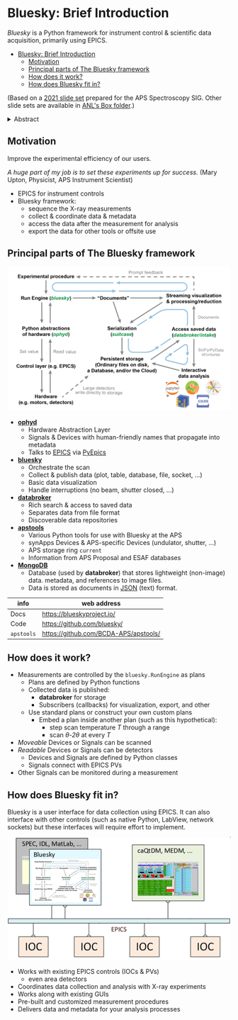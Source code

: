 # Bluesky: Brief Introduction

*Bluesky* is a Python framework for instrument control & scientific data
acquisition, primarily using EPICS.

- [Bluesky: Brief Introduction](#bluesky-brief-introduction)
  - [Motivation](#motivation)
  - [Principal parts of The Bluesky framework](#principal-parts-of-the-bluesky-framework)
  - [How does it work?](#how-does-it-work)
  - [How does Bluesky fit in?](#how-does-bluesky-fit-in)

(Based on a [2021 slide set](https://anl.box.com/s/l506pozlzjvy8d5ttjxq3a1fev4q2z6h) prepared for the APS Spectroscopy SIG.  Other slide sets are available in [ANL's Box folder](https://anl.box.com/s/kityevv6n9x7ngll99z53acy76bp64ys).)

<details>
<summary>Abstract</summary>
The Bluesky framework provides Python tools for coordinating measurement
steps with data acquisition, analysis, and visualization.  For data
acquisition, it relies on the popular PyEpics library to connect with
the instrument control system.  For measurements, it provides a set of
standard scanning plans as well as provisions to customize or build your
own as needs dictate.  Visualization for data acquisition is provided
through the matplotlib package and Qt while for analysis, packages such
as dask, pandas, and others may be used.  Data may be exported in a
variety of formats with existing tools or into a different format with
your own tool.  As used at APS, primary data will be stored in a mongodb
database for each instrument with Python tools available for retrieval
and catalogging.
</details>

## Motivation

Improve the experimental efficiency of our users.

_A huge part of my job is to set these experiments up for success._
(Mary Upton, Physicist, APS Instrument Scientist)

- EPICS for instrument controls
- Bluesky framework:
  - sequence the X-ray measurements
  - collect & coordinate data & metadata
  - access the data after the measurement for analysis
  - export the data for other tools or offsite use

## Principal parts of The Bluesky framework

![Bluesky Diagram](resources/bluesky-overview-white-no-heading.png)

- [**ophyd**](https://blueskyproject.io/ophyd/)
  - Hardware Abstraction Layer
  - Signals & Devices with human-friendly names that propagate into metadata
  - Talks to [EPICS](https://epics.anl.gov/) via [PyEpics](https://pyepics.github.io/pyepics/)
- [**bluesky**](https://blueskyproject.io/bluesky/)
  - Orchestrate the scan
  - Collect & publish data (plot, table, database, file, socket, ...)
  - Basic data visualization
  - Handle interruptions (no beam, shutter closed, ...)
- [**databroker**](https://blueskyproject.io/databroker/)
  - Rich search & access to saved data
  - Separates data from file format
  - Discoverable data repositories
- [**apstools**](https://apstools.readthedocs.io/)
  - Various Python tools for use with Bluesky at the APS
  - synApps Devices & APS-specific Devices (undulator, shutter, ...)
  - APS storage ring `current`
  - Information from APS Proposal and ESAF databases
- [**MongoDB**](https://www.mongodb.com/)
  - Database (used by **databroker**) that stores lightweight (non-image) data. metadata, and references to image files.
  - Data is stored as documents in [JSON](https://www.w3schools.com/whatis/whatis_json.asp) (text) format.

info | web address
--- | ---
Docs | https://blueskyproject.io/
Code | https://github.com/bluesky/
`apstools` | https://github.com/BCDA-APS/apstools/

## How does it work?

- Measurements are controlled by the `bluesky.RunEngine` as plans
  - Plans are defined by Python functions
  - Collected data is published:
    - **databroker** for storage
    - Subscribers (callbacks) for visualization, export, and other
  - Use standard plans or construct your own custom plans
    - Embed a plan inside another plan (such as this hypothetical):
      - step scan temperature *T* through a range
      - scan _$\theta$-$2\theta$_ at every *T*
- _Moveable_ Devices or Signals can be scanned
- _Readable_ Devices or Signals can be detectors
  - Devices and Signals are defined by Python classes
  - Signals connect with EPICS PVs
- Other Signals can be monitored during a measurement

## How does Bluesky fit in?

Bluesky is a user interface for data collection using EPICS.  It can
also interface with other controls (such as native Python, LabView,
network sockets) but these interfaces will require effort to implement.

![control system overview](resources/control-system-diagram.png)

- Works with existing EPICS controls (IOCs & PVs)
  - even area detectors
- Coordinates data collection and analysis with X-ray experiments
- Works along with existing GUIs
- Pre-built and customized measurement procedures
- Delivers data and metadata for your analysis processes
